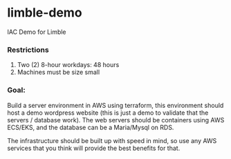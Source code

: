 # limble-demo
IAC Demo for Limble

### Restrictions
1. Two (2) 8-hour workdays: 48 hours
2. Machines must be size small

### Goal:

Build a server environment in AWS using terraform, this environment should host a demo wordpress website (this is just a demo to validate that the servers / database work). The web servers should be containers using AWS ECS/EKS, and the database can be a Maria/Mysql on RDS.

The infrastructure should be built up with speed in mind, so use any AWS services that you think will provide the best benefits for that.

